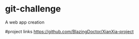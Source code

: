# git-challenge
A web app creation


#project links
https://github.com/BlazingDoctor/XianXia-project
